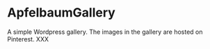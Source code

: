 # ApfelbaumGallery
A simple Wordpress gallery. The images in the gallery are hosted on Pinterest. XXX
